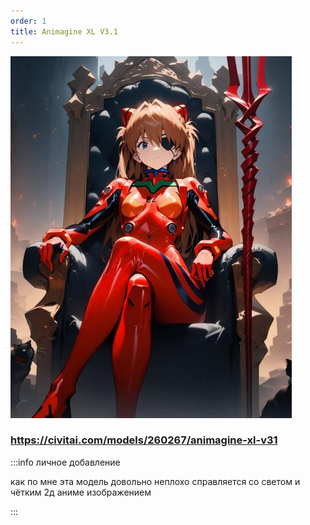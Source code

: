 ```yaml
---
order: 1
title: Animagine XL V3.1
---
```


![](./animagine-xl-v3-1.png)

### <https://civitai.com/models/260267/animagine-xl-v31>



:::info личное добавление

как по мне эта модель довольно неплохо справляется со светом и чётким 2д аниме изображением

:::